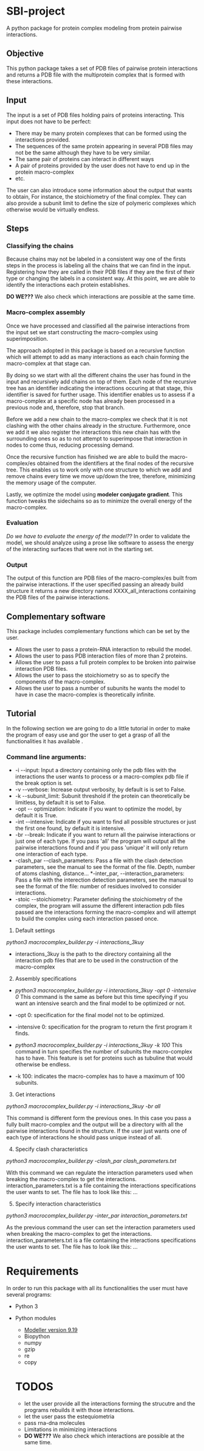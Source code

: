 # SBI-project
A python package for protein complex modeling from protein pairwise interactions.

## Objective

This python package takes a set of PDB files of pairwise protein interactions
and returns a PDB file with the multiprotein complex that is formed with these
interactions.

## Input

The input is a set of PDB files holding pairs of proteins interacting. This
input does not have to be perfect:

* There may be many protein complexes that can be formed using the interactions provided.
* The sequences of the same protein appearing in several PDB files may not be the same 
although they have to be very
similar.
* The same pair of proteins can interact in different ways
* A pair of proteins provided by the user does not have to end up in the protein macro-complex 
* etc.

The user can also introduce some information about the output that wants to
obtain, For instance, the stoichiometry of the final
complex. They can also provide a subunit limit to define the size of
polymeric complexes which otherwise would be virtually endless.

## Steps

### Classifying the chains

Because chains may not be labeled in a consistent way one of the firsts steps in
the process is labeling all the chains that we can find in the input.
Registering how they are called in their PDB files if they are the first of their type
or changing the labels in a consistent way. At this point, we are able to identify
the interactions each protein establishes.

**DO WE???**
We also check which interactions are possible at the same time.

###  Macro-complex assembly

Once we have processed and classified all the pairwise interactions from the input set
we start constructing the macro-complex using superimposition.

The approach adopted in this package is based on a recursive function which will
attempt to add as many interactions as each chain forming the macro-complex at 
that stage can.

By doing so we start with all the different chains the user has found in the
input and recursively add chains on top of them. Each node of the recursive tree has an
identifier indicating the interactions occuring at that stage, this identifier is saved 
for further usage. This identifier enables us to assess if a macro-complex at a specific 
node has already been processed in a previous node and, therefore, 
stop that branch. 

Before we add a new chain to the macro-complex we check that it is not clashing with 
the other chains already in the structure. Furthermore, once we add it we also register
the interactions this new chain has with the surrounding ones so as to not attempt to
superimpose that interaction in nodes to come thus, reducing processing demand.

Once the recursive function has finished we are able to build the macro-complex/es 
obtained from the identifiers at the final nodes of the recursive tree. This enables
us to work only with one structure to which we add and remove chains every time we move 
up/down the tree, therefore, minimizing the memory usage of the computer.

Lastly, we optimize the model using **modeler conjugate gradient**. This function
tweaks the sidechains so as to minimize the overall energy of the macro-complex.

### Evaluation
*Do we have to evaluate the energy of the model??*
In order to validate the model, we should analyze using a prose like software to
assess the energy of the interacting surfaces that were not in the starting set.


### Output

The output of this function are PDB files of the macro-complex/es built from the pairwise interactions. If the user specified passing an already build 
structure it returns a new directory named XXXX_all_interactions containing the
PDB files of the pairwise interactions.

## Complementary software

This package includes complementary functions which can be set by the user.
* Allows the user to pass a protein-RNA interaction to rebuild the model.
* Allows the user to pass PDB interaction files of more than 2 proteins.
* Allows the user to pass a full protein complex to be broken into pairwise interaction PDB files.
* Allows the user to pass the stoichiometry so as to specify the components of the macro-complex.
* Allows the user to pass a number of subunits he wants the model to have in case the macro-complex is theoretically infinite.

## Tutorial

In the following section we are going to do a little tutorial in order to make the program 
of easy use and gor the user to get a grasp of all the functionalities it has available .

### Command line arguments:
* -i --input: Input a directory containing only the pdb files with the interactions the user wants to process or a macro-complex pdb file if the break option is set.
* -v --verbose: Increase output verbosity, by default is is set to False.
* -k --subunit_limit: Subunit threshold if the protein can theoretically be limitless, by default it is set to False.
* -opt -- optimization: Indicate if you want to optimize the model, by default it is True.
* -int --intensive: Indicate if you want to find all possible structures or just the first one found, by default it is intensive.
* -br --break: Indicate if you want to return all the pairwise interactions or just one of each type. If you pass 'all' the program will output all the pairwise interactions found and if you pass 'unique' it will only return one interaction of each type.
* -clash_par --clash_parameters: Pass a file with the clash detection parameters, see the manual to see the format of the file. Depth, number of atoms clashing, distance...
*-inter_par, --interaction_parameters: Pass a file with the interection detection parameters, see the manual to see the format of the file: number of residues involved to consider interactions.
* -stoic --stoichiometry: Parameter defining the stoichiometry of the complex, the program will assume the different interaction pdb files passed are the interactions forming the macro-complex and will attempt to build the complex using each interaction passed once.

1. Default settings

 *python3 macrocomplex_builder.py -i interactions_3kuy*
 * interactions_3kuy is the path to the directory containing all the interaction pdb files that are to be used in the construction of the macro-complex

2.  Assembly specifications

 * *python3 macrocomplex_builder.py -i interactions_3kuy -opt 0 -intensive 0*
 This command is the same as before but this time specifying if you want an intensive search and the final model to be optimized or not.
 * -opt 0: specification for the final model not to be optimized.
 * -intensive 0: specification for the program to return the first program it finds.

 * *python3 macrocomplex_builder.py -i interactions_3kuy -k 100*
 This command in turn specifies the number of subunits the macro-complex has to have. This feature is set for proteins such as tubuline that would otherwise be endless.
 * -k 100: indicates the macro-complex has to have a maximum of 100 subunits.

3. Get interactions

 *python3 macrocomplex_builder.py -i interactions_3kuy -br all*
 
 This command is different form the previous ones. In this case you pass a fully built macro-complex and the output will be a directory with all the pairwise interactions found in the structure. If the user just wants one of each type of interactions he should pass unique instead of all.
 
4. Specify clash characteristics

 *python3 macrocomplex_builder.py -clash_par clash_parameters.txt*
  
  With this command we can regulate the interaction parameters used when breaking the macro-complex to get the interactions.
  interaction_parameters.txt is a file containing the interactions specifications the user wants to set. The file has to look like this:
  ...


5. Specify interaction characteristics

 *python3 macrocomplex_builder.py -inter_par interaction_parameters.txt*
  
  As the previous command the user can set the interaction parameters used when breaking the macro-complex to get the interactions.
  interaction_parameters.txt is a file containing the interactions specifications the user wants to set. The file has to look like this:
  ...


# Requirements

In order to run this package with all its functionalities the user must have several programs:
* Python 3
* Python modules
  *  [Modeller version 9.19](https://salilab.org/modeller/download_installation.html)
  *  Biopython
  *  numpy
  *  gzip
  *  re
  *  copy
  
  # TODOS
  * let the user provide all the interactions forming the strucutre and the programs rebuilds it with those interactions.
  * let the user pass the estequiometria
  * pass rna-dna molecules
  * Limitations in minimizing interactions
  * **DO WE???**
  We also check which interactions are possible at the same time.
